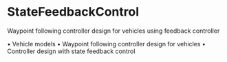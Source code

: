 # StateFeedbackControl
Waypoint following controller design for vehicles using feedback controller

•  Vehicle models
•  Waypoint following controller design for vehicles
•  Controller design with state feedback control
